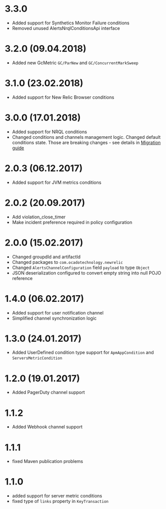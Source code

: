 # 3.3.0
- Added support for Synthetics Monitor Failure conditions
- Removed unused AlertsNrqlConditionsApi interface

# 3.2.0 (09.04.2018)
- Added new GcMetric `GC/ParNew` and `GC/ConcurrentMarkSweep` 

# 3.1.0 (23.02.2018)
- Added support for New Relic Browser conditions 

# 3.0.0 (17.01.2018)
- Added support for NRQL conditions
- Changed conditions and channels management logic. Changed default conditions state. Those are breaking changes - see details in 
[Migration guide](MIGRATION.md)

# 2.0.3 (06.12.2017)
- Added support for JVM metrics conditions

# 2.0.2 (20.09.2017)
- Add violation_close_timer
- Make incident preference required in policy configuration

# 2.0.0 (15.02.2017)
- Changed groupdId and artifactId
- Changed packages to `com.ocadotechnology.newrelic`
- Changed `AlertsChannelConfiguration` field `payload` to type `Object`
- JSON deserialization configured to convert empty string into null POJO reference 

# 1.4.0 (06.02.2017)
- Added support for user notification channel 
- Simplified channel synchronization logic

# 1.3.0 (24.01.2017)
- Added UserDefined condition type support for `ApmAppCondition` and `ServersMetricCondition`

# 1.2.0 (19.01.2017)
- Added PagerDuty channel support

# 1.1.2
- Added Webhook channel support

# 1.1.1
- fixed Maven publication problems

# 1.1.0
- added support for server metric conditions
- fixed type of `links` property in `KeyTransaction` 
